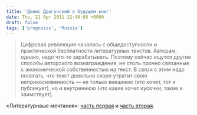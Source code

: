 ```yaml
---
title: 'Денис Драгунский о будущем книг'
date: Thu, 21 Apr 2011 12:48:08 +0000
draft: false
tags: ['prognosis', 'Russia']
---
```


> Цифровая революция началась с общедоступности и практической бесплатности литературных текстов. Авторам, однако, надо что-то зарабатывать. Поэтому сейчас ищутся другие способы авторского вознаграждения, не столь прочно связанные с экономической собственностью на текст. В связи с этим надо полагать, что текст довольно скоро утратит свою неприкосновенность — не только внешнюю (кто хочет, тот и публикует), но и внутреннюю (кто какие хочет кусочки, такие и заимствует).

«Литературнаые мечтания»: [часть первая](http://www.chaskor.ru/article/literaturnye_mechtaniya_22908) и [часть вторая](http://www.chaskor.ru/article/literaturnye_mechtaniya_-_2_23119).